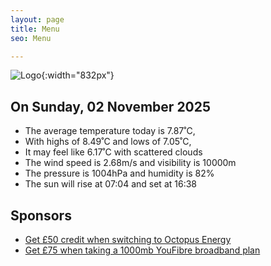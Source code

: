 ```yaml
---
layout: page
title: Menu
seo: Menu

---
```


![Logo](/images/logo.jpg){:width="832px"}

<!-- weather_marker starts -->
## On Sunday, 02 November 2025

- The average temperature today is 7.87˚C,
- With highs of 8.49˚C and lows of 7.05˚C,
- It may feel like 6.17˚C with scattered clouds
- The wind speed is 2.68m/s and visibility is 10000m
- The pressure is 1004hPa and humidity is 82%
- The sun will rise at 07:04 and set at 16:38

<!-- weather_marker ends -->

## Sponsors

- [Get £50 credit when switching to Octopus Energy](https://bit.ly/3oD1nnS)
- [Get £75 when taking a 1000mb YouFibre broadband plan](https://aklam.io/91zWhU?)
